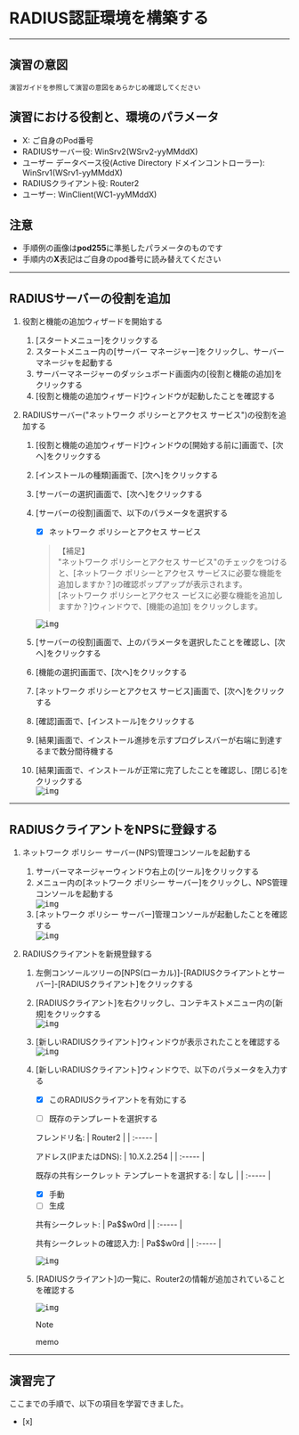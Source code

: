 
# RADIUS認証環境を構築する  

---

## 演習の意図
    演習ガイドを参照して演習の意図をあらかじめ確認してください

## 演習における役割と、環境のパラメータ
- X: ご自身のPod番号  
- RADIUSサーバー役: WinSrv2(WSrv2-yyMMddX)
- ユーザー データベース役(Active Directory ドメインコントローラー): WinSrv1(WSrv1-yyMMddX)  
- RADIUSクライアント役: Router2  
- ユーザー: WinClient(WC1-yyMMddX)  

## 注意
- 手順例の画像は<B>pod255</B>に準拠したパラメータのものです
- 手順内の<B>X</B>表記はご自身のpod番号に読み替えてください

---


## RADIUSサーバーの役割を追加  
1. 役割と機能の追加ウィザードを開始する  
    1. [スタートメニュー]をクリックする  
    1. スタートメニュー内の[サーバー マネージャー]をクリックし、サーバーマネージャを起動する    
    1. サーバーマネージャーのダッシュボード画面内の[役割と機能の追加]をクリックする   
    1. [役割と機能の追加ウィザード]ウィンドウが起動したことを確認する  

1. RADIUSサーバー("ネットワーク ポリシーとアクセス サービス")の役割を追加する
    1. [役割と機能の追加ウィザード]ウィンドウの[開始する前に]画面で、[次へ]をクリックする  
    1. [インストールの種類]画面で、[次へ]をクリックする  
    1. [サーバーの選択]画面で、[次へ]をクリックする  
    1. [サーバーの役割]画面で、以下のパラメータを選択する  

        - [x] ネットワーク ポリシーとアクセス サービス  

        > 【補足】  
        > "ネットワーク ポリシーとアクセス サービス"のチェックをつけると、[ネットワーク ポリシーとアクセス サービスに必要な機能を追加しますか？]の確認ポップアップが表示されます。  
        > [ネットワーク ポリシーとアクセス ービスに必要な機能を追加しますか？]ウィンドウで、[機能の追加] をクリックします。  

        <kbd>![img](image/18/001.png)</kbd> 

    1. [サーバーの役割]画面で、上のパラメータを選択したことを確認し、[次へ]をクリックする  
    1. [機能の選択]画面で、[次へ]をクリックする  
    1. [ネットワーク ポリシーとアクセス サービス]画面で、[次へ]をクリックする  
    1. [確認]画面で、[インストール]をクリックする  
    1. [結果]画面で、インストール進捗を示すプログレスバーが右端に到達するまで数分間待機する  
    1. [結果]画面で、インストールが正常に完了したことを確認し、[閉じる]をクリックする  
        <kbd>![img](image/18/002.png)</kbd> 

---  

## RADIUSクライアントをNPSに登録する    
1. ネットワーク ポリシー サーバー(NPS)管理コンソールを起動する  
    1. サーバーマネージャーウィンドウ右上の[ツール]をクリックする  
    1. メニュー内の[ネットワーク ポリシー サーバー]をクリックし、NPS管理コンソールを起動する  
        <kbd>![img](image/18/003.png)</kbd> 
    1. [ネットワーク ポリシー サーバー]管理コンソールが起動したことを確認する  
        <kbd>![img](image/18/004.png)</kbd> 

1. RADIUSクライアントを新規登録する  
    1. 左側コンソールツリーの[NPS(ローカル)]-[RADIUSクライアントとサーバー]-[RADIUSクライアント]をクリックする  
    1. [RADIUSクライアント]を右クリックし、コンテキストメニュー内の[新規]をクリックする  
        <kbd>![img](image/18/011.png)</kbd>  

    1. [新しいRADIUSクライアント]ウィンドウが表示されたことを確認する  
        <kbd>![img](image/18/012.png)</kbd>  

    1. [新しいRADIUSクライアント]ウィンドウで、以下のパラメータを入力する  

        - [x] このRADIUSクライアントを有効にする  

        - [ ] 既存のテンプレートを選択する    

        フレンドリ名:
        | Router2 | 
        | :----- | 

        アドレス(IPまたはDNS):
        | 10.X.2.254 | 
        | :----- | 

        既存の共有シークレット テンプレートを選択する:
        | なし | 
        | :----- | 

        - [x] 手動  
        - [ ] 生成     

        共有シークレット:
        | Pa\$\$w0rd | 
        | :----- | 

        共有シークレットの確認入力:
        | Pa\$\$w0rd | 
        | :----- | 

        <kbd>![img](image/18/013.png)</kbd>  

        <!--
        > 【補足】
        > アドレスはDNS名で指定することもできます。
        > 今回の演習では、Router2のどのインターフェイスからパケットが発信されるかを意識するため、IPアドレスを明示的に指定しています。
        -->


    1. [RADIUSクライアント]の一覧に、Router2の情報が追加されていることを確認する  
    
        <kbd>![img](image/18/014.png)</kbd>  


        > [!NOTE]   
        > memo  
---

## 演習完了  
ここまでの手順で、以下の項目を学習できました。
- [x] 





